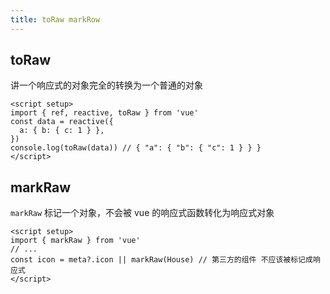 ```yaml
---
title: toRaw markRow
---
```


## toRaw

讲一个响应式的对象完全的转换为一个普通的对象

```vue
<script setup>
import { ref, reactive, toRaw } from 'vue'
const data = reactive({
  a: { b: { c: 1 } },
})
console.log(toRaw(data)) // { "a": { "b": { "c": 1 } } }
</script>
```

## markRaw

`markRaw` 标记一个对象，不会被 vue 的响应式函数转化为响应式对象

```vue
<script setup>
import { markRaw } from 'vue'
// ...
const icon = meta?.icon || markRaw(House) // 第三方的组件 不应该被标记成响应式
</script>
```
